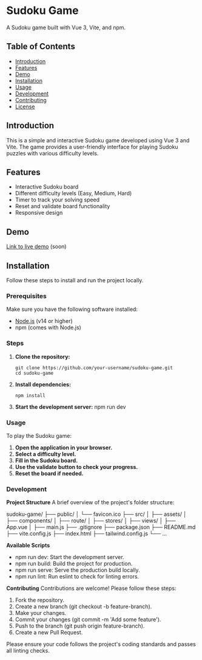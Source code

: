 # Sudoku Game

A Sudoku game built with Vue 3, Vite, and npm.

## Table of Contents

-   [Introduction](#introduction)
-   [Features](#features)
-   [Demo](#demo)
-   [Installation](#installation)
-   [Usage](#usage)
-   [Development](#development)
-   [Contributing](#contributing)
-   [License](#license)

## Introduction

This is a simple and interactive Sudoku game developed using Vue 3 and Vite. The game provides a user-friendly interface for playing Sudoku puzzles with various difficulty levels.

## Features

-   Interactive Sudoku board
-   Different difficulty levels (Easy, Medium, Hard)
-   Timer to track your solving speed
-   Reset and validate board functionality
-   Responsive design

## Demo

[Link to live demo](#) (soon)

## Installation

Follow these steps to install and run the project locally.

### Prerequisites

Make sure you have the following software installed:

-   [Node.js](https://nodejs.org/) (v14 or higher)
-   npm (comes with Node.js)

### Steps

1.  **Clone the repository:**

        git clone https://github.com/your-username/sudoku-game.git
        cd sudoku-game

2.  **Install dependencies:**

        npm install

3.  **Start the development server:**
    npm run dev

### Usage

To play the Sudoku game:

1.  **Open the application in your browser.**
2.  **Select a difficulty level.**
3.  **Fill in the Sudoku board.**
4.  **Use the validate button to check your progress.**
5.  **Reset the board if needed.**

### Development

**Project Structure**
A brief overview of the project's folder structure:

sudoku-game/
├── public/
│ └── favicon.ico
├── src/
│ ├── assets/
│ ├── components/
│ ├── route/
│ ├── stores/
│ ├── views/
│ ├── App.vue
│ ├── main.js
├── .gitignore
├── package.json
├── README.md
├── vite.config.js
├── index.html
├── tailwind.config.js
└── ...

**Available Scripts**

-   npm run dev: Start the development server.
-   npm run build: Build the project for production.
-   npm run serve: Serve the production build locally.
-   npm run lint: Run eslint to check for linting errors.

**Contributing**
Contributions are welcome! Please follow these steps:

1. Fork the repository.
2. Create a new branch (git checkout -b feature-branch).
3. Make your changes.
4. Commit your changes (git commit -m 'Add some feature').
5. Push to the branch (git push origin feature-branch).
6. Create a new Pull Request.

Please ensure your code follows the project's coding standards and passes all linting checks.

